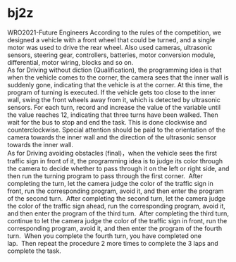 # bj2z
WRO2021-Future Engineers 
According to the rules of the competition, we designed a vehicle with a front wheel that could be turned, and a single motor was used to drive the rear wheel.  Also used cameras, ultrasonic sensors, steering gear, controllers, batteries, motor conversion module, differential, motor wiring, blocks and so on.  
As for Driving without diction (Qualification), the programming idea is that when the vehicle comes to the corner, the camera sees that the inner wall is suddenly gone, indicating that the vehicle is at the corner. At this time, the program of turning is executed.  If the vehicle gets too close to the inner wall, swing the front wheels away from it, which is detected by ultrasonic sensors.  For each turn, record and increase the value of the variable until the value reaches 12, indicating that three turns have been walked. Then wait for the bus to stop and end the task.  This is done clockwise and counterclockwise.  Special attention should be paid to the orientation of the camera towards the inner wall and the direction of the ultrasonic sensor towards the inner wall.  
As for Driving avoiding obstacles (final)，when the vehicle sees the first traffic sign in front of it, the programming idea is to judge its color through the camera to decide whether to pass through it on the left or right side, and then run the turning program to pass through the first corner.  After completing the turn, let the camera judge the color of the traffic sign in front, run the corresponding program, avoid it, and then enter the program of the second turn.  After completing the second turn, let the camera judge the color of the traffic sign ahead, run the corresponding program, avoid it, and then enter the program of the third turn.  After completing the third turn, continue to let the camera judge the color of the traffic sign in front, run the corresponding program, avoid it, and then enter the program of the fourth turn.  When you complete the fourth turn, you have completed one lap.  Then repeat the procedure 2 more times to complete the 3 laps and complete the task.  

